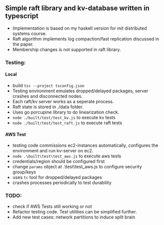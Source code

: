 
## Simple raft library and kv-database written in typescript

- Implementation is based on my haskell version for mit distributed systems course. 
- Raft algorithm implements log compaction/fast replication discussed in the paper. 
- Membership changes is not supported in raft library.

### Testing:

#### Local
- build `tsc --project tsconfig.json`
- Testing environment emulates dropped/delayed packages, server crashes and disconnected nodes. 
- Each raft/kv server works as a seperate process.
- Raft state is stored in ./data folder.
- Uses go porcupine library to do linearization check.
- `node ./built/test/test_kv.js` to execute kv tests 
- `node ./built/test/test_raft.js` to execute raft tests 

#### AWS Test

- testing code commissions ec2-instances automatically, configures the environment and run kv-server on ec2.  
- `node .\built\test\test_aws.js` to execute aws tests 
- credentials/region should be configured first  
- change `params` object at .\test\test_aws.js to configure security group/keys
- uses `tc` tool for dropped/delayed packages 
- crashes processes periodically to test durability
 
### TODO: 
- check if AWS Tests still working or not  
- Refactor testing code. Test utilities can be simplified further.
- Add new test cases: network partitions to induce split brain 


